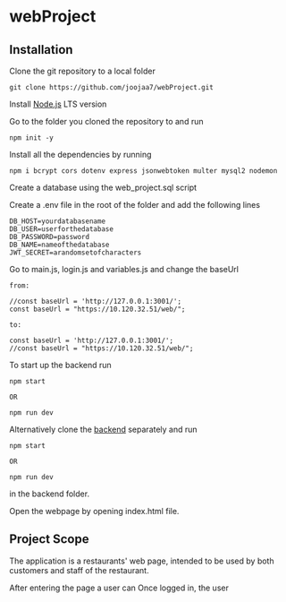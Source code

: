 # webProject

## Installation

Clone the git repository to a local folder
```
git clone https://github.com/joojaa7/webProject.git

```
Install [Node.js](https://nodejs.org/en) LTS version

Go to the folder you cloned the repository to and run
```
npm init -y

```
Install all the dependencies by running

```
npm i bcrypt cors dotenv express jsonwebtoken multer mysql2 nodemon

```
Create a database using the web_project.sql script

Create a .env file in the root of the folder and add the following lines

```
DB_HOST=yourdatabasename
DB_USER=userforthedatabase
DB_PASSWORD=password
DB_NAME=nameofthedatabase
JWT_SECRET=arandomsetofcharacters

```
Go to main.js, login.js and variables.js and change the baseUrl

```
from:

//const baseUrl = 'http://127.0.0.1:3001/';
const baseUrl = "https://10.120.32.51/web/";

to:

const baseUrl = 'http://127.0.0.1:3001/';
//const baseUrl = "https://10.120.32.51/web/";

```

To start up the backend run

```
npm start

OR

npm run dev

```

Alternatively clone the [backend](https://github.com/joojaa7/webProject_backend) separately and run
```
npm start

OR

npm run dev

```
in the backend folder.

Open the webpage by opening index.html file.

## Project Scope

The application is a restaurants' web page, intended to be used by both customers and staff of the restaurant.

After entering the page a user can 
Once logged in, the user 

